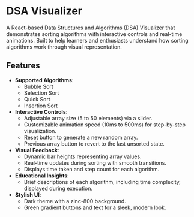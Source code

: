 # DSA Visualizer

A React-based Data Structures and Algorithms (DSA) Visualizer that demonstrates sorting algorithms with interactive controls and real-time animations. Built to help learners and enthusiasts understand how sorting algorithms work through visual representation.

## Features

- **Supported Algorithms**:
  - Bubble Sort
  - Selection Sort
  - Quick Sort
  - Insertion Sort
- **Interactive Controls**:
  - Adjustable array size (5 to 50 elements) via a slider.
  - Customizable animation speed (10ms to 500ms) for step-by-step visualization.
  - Reset button to generate a new random array.
  - Previous array button to revert to the last unsorted state.
- **Visual Feedback**:
  - Dynamic bar heights representing array values.
  - Real-time updates during sorting with smooth transitions.
  - Displays time taken and step count for each algorithm.
- **Educational Insights**:
  - Brief descriptions of each algorithm, including time complexity, displayed during execution.
- **Stylish UI**:
  - Dark theme with a zinc-800 background.
  - Green gradient buttons and text for a sleek, modern look.